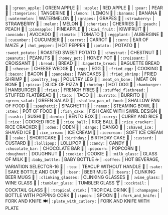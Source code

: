 🍏 | `:green_apple:` | GREEN APPLE
🍎 | `:apple:` | RED APPLE
🍐 | `:pear:` | PEAR
🍊 | `:tangerine:` | TANGERINE
🍋 | `:lemon:` | LEMON
🍌 | `:banana:` | BANANA
🍉 | `:watermelon:` | WATERMELON
🍇 | `:grapes:` | GRAPES
🍓 | `:strawberry:` | STRAWBERRY
🍈 | `:melon:` | MELON
🍒 | `:cherries:` | CHERRIES
🍑 | `:peach:` | PEACH
🍍 | `:pineapple:` | PINEAPPLE
🥝 | `:kiwi_fruit:` | KIWIFRUIT
🥑 | `:avocado:` | AVOCADO
🍅 | `:tomato:` | TOMATO
🍆 | `:eggplant:` | AUBERGINE
🥒 | `:cucumber:` | CUCUMBER
🥕 | `:carrot:` | CARROT
🌽 | `:corn:` | EAR OF MAIZE
🌶 | `:hot_pepper:` | HOT PEPPER
🥔 | `:potato:` | POTATO
🍠 | `:sweet_potato:` | ROASTED SWEET POTATO
🌰 | `:chestnut:` | CHESTNUT
🥜 | `:peanuts:` | PEANUTS
🍯 | `:honey_pot:` | HONEY POT
🥐 | `:croissant:` | CROISSANT
🍞 | `:bread:` | BREAD
🥖 | `:baguette_bread:` | BAGUETTE BREAD
🧀 | `:cheese:` | CHEESE WEDGE
🥚 | `:egg:` | EGG
🍳 | `:fried_egg:` | COOKING
🥓 | `:bacon:` | BACON
🥞 | `:pancakes:` | PANCAKES
🍤 | `:fried_shrimp:` | FRIED SHRIMP
🍗 | `:poultry_leg:` | POULTRY LEG
🍖 | `:meat_on_bone:` | MEAT ON BONE
🍕 | `:pizza:` | SLICE OF PIZZA
🌭 | `:hotdog:` | HOT DOG
🍔 | `:hamburger:` | HAMBURGER
🍟 | `:fries:` | FRENCH FRIES
🥙 | `:stuffed_flatbread:` | STUFFED FLATBREAD
🌮 | `:taco:` | TACO
🌯 | `:burrito:` | BURRITO
🥗 | `:green_salad:` | GREEN SALAD
🥘 | `:shallow_pan_of_food:` | SHALLOW PAN OF FOOD
🍝 | `:spaghetti:` | SPAGHETTI
🍜 | `:ramen:` | STEAMING BOWL
🍲 | `:stew:` | POT OF FOOD
🍥 | `:fish_cake:` | FISH CAKE WITH SWIRL DESIGN
🍣 | `:sushi:` | SUSHI
🍱 | `:bento:` | BENTO BOX
🍛 | `:curry:` | CURRY AND RICE
🍚 | `:rice:` | COOKED RICE
🍙 | `:rice_ball:` | RICE BALL
🍘 | `:rice_cracker:` | RICE CRACKER
🍢 | `:oden:` | ODEN
🍡 | `:dango:` | DANGO
🍧 | `:shaved_ice:` | SHAVED ICE
🍨 | `:ice_cream:` | ICE CREAM
🍦 | `:icecream:` | SOFT ICE CREAM
🍰 | `:cake:` | SHORTCAKE
🎂 | `:birthday:` | BIRTHDAY CAKE
🍮 | `:custard:` | CUSTARD
🍭 | `:lollipop:` | LOLLIPOP
🍬 | `:candy:` | CANDY
🍫 | `:chocolate_bar:` | CHOCOLATE BAR
🍿 | `:popcorn:` | POPCORN
🍩 | `:doughnut:` | DOUGHNUT
🍪 | `:cookie:` | COOKIE
🥛 | `:milk_glass:` | GLASS OF MILK
🍼 | `:baby_bottle:` | BABY BOTTLE
☕️ | `:coffee:` | HOT BEVERAGE, VARIATION SELECTOR-16
🍵 | `:tea:` | TEACUP WITHOUT HANDLE
🍶 | `:sake:` | SAKE BOTTLE AND CUP
🍺 | `:beer:` | BEER MUG
🍻 | `:beers:` | CLINKING BEER MUGS
🥂 | `:clinking_glasses:` | CLINKING GLASSES
🍷 | `:wine_glass:` | WINE GLASS
🥃 | `:tumbler_glass:` | TUMBLER GLASS
🍸 | `:cocktail:` | COCKTAIL GLASS
🍹 | `:tropical_drink:` | TROPICAL DRINK
🍾 | `:champagne:` | BOTTLE WITH POPPING CORK
🥄 | `:spoon:` | SPOON
🍴 | `:fork_and_knife:` | FORK AND KNIFE
🍽 | `:plate_with_cutlery:` | FORK AND KNIFE WITH PLATE